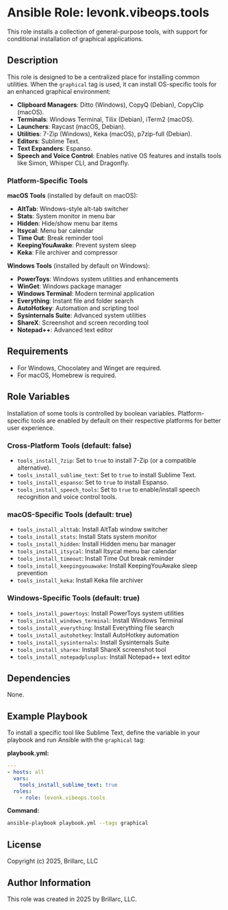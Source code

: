 # Ansible Role: levonk.vibeops.tools

This role installs a collection of general-purpose tools, with support for conditional installation of graphical applications.

## Description

This role is designed to be a centralized place for installing common utilities. When the `graphical` tag is used, it can install OS-specific tools for an enhanced graphical environment:

-   **Clipboard Managers**: Ditto (Windows), CopyQ (Debian), CopyClip (macOS).
-   **Terminals**: Windows Terminal, Tilix (Debian), iTerm2 (macOS).
-   **Launchers**: Raycast (macOS, Debian).
-   **Utilities**: 7-Zip (Windows), Keka (macOS), p7zip-full (Debian).
-   **Editors**: Sublime Text.
-   **Text Expanders**: Espanso.
-   **Speech and Voice Control**: Enables native OS features and installs tools like Simon, Whisper CLI, and Dragonfly.

### Platform-Specific Tools

**macOS Tools** (installed by default on macOS):
-   **AltTab**: Windows-style alt-tab switcher
-   **Stats**: System monitor in menu bar
-   **Hidden**: Hide/show menu bar items
-   **Itsycal**: Menu bar calendar
-   **Time Out**: Break reminder tool
-   **KeepingYouAwake**: Prevent system sleep
-   **Keka**: File archiver and compressor

**Windows Tools** (installed by default on Windows):
-   **PowerToys**: Windows system utilities and enhancements
-   **WinGet**: Windows package manager
-   **Windows Terminal**: Modern terminal application
-   **Everything**: Instant file and folder search
-   **AutoHotkey**: Automation and scripting tool
-   **Sysinternals Suite**: Advanced system utilities
-   **ShareX**: Screenshot and screen recording tool
-   **Notepad++**: Advanced text editor

## Requirements

-   For Windows, Chocolatey and Winget are required.
-   For macOS, Homebrew is required.

## Role Variables

Installation of some tools is controlled by boolean variables. Platform-specific tools are enabled by default on their respective platforms for better user experience.

### Cross-Platform Tools (default: false)
- `tools_install_7zip`: Set to `true` to install 7-Zip (or a compatible alternative).
- `tools_install_sublime_text`: Set to `true` to install Sublime Text.
- `tools_install_espanso`: Set to `true` to install Espanso.
- `tools_install_speech_tools`: Set to `true` to enable/install speech recognition and voice control tools.

### macOS-Specific Tools (default: true)
- `tools_install_alttab`: Install AltTab window switcher
- `tools_install_stats`: Install Stats system monitor
- `tools_install_hidden`: Install Hidden menu bar manager
- `tools_install_itsycal`: Install Itsycal menu bar calendar
- `tools_install_timeout`: Install Time Out break reminder
- `tools_install_keepingyouawake`: Install KeepingYouAwake sleep prevention
- `tools_install_keka`: Install Keka file archiver

### Windows-Specific Tools (default: true)
- `tools_install_powertoys`: Install PowerToys system utilities
- `tools_install_windows_terminal`: Install Windows Terminal
- `tools_install_everything`: Install Everything file search
- `tools_install_autohotkey`: Install AutoHotkey automation
- `tools_install_sysinternals`: Install Sysinternals Suite
- `tools_install_sharex`: Install ShareX screenshot tool
- `tools_install_notepadplusplus`: Install Notepad++ text editor

## Dependencies

None.

## Example Playbook

To install a specific tool like Sublime Text, define the variable in your playbook and run Ansible with the `graphical` tag:

**playbook.yml:**
```yaml
---
- hosts: all
  vars:
    tools_install_sublime_text: true
  roles:
    - role: levonk.vibeops.tools
```

**Command:**
```bash
ansible-playbook playbook.yml --tags graphical
```

## License

Copyright (c) 2025, Brillarc, LLC

## Author Information

This role was created in 2025 by Brillarc, LLC.
